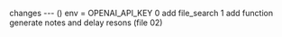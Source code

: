 changes ---
()
env = OPENAI_API_KEY 
0 add file_search
1 add function generate notes and delay resons (file 02)

